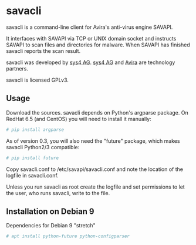 # savacli
savacli is a command-line client for Avira's anti-virus engine SAVAPI.

It interfaces with SAVAPI via TCP or UNIX domain socket and instructs SAVAPI to scan files and directories for malware. When SAVAPI has finished savacli reports the scan result.

savacli was developed by [sys4 AG](https://sys4.de). [sys4 AG](https://sys4.de) and [Avira](https://www.avira.com) are technology partners.

savacli is licensed GPLv3.

## Usage

Download the sources. savacli depends on Python's argparse package. On RedHat 6.5 (and CentOS) you will need to install it manually:

``` sh
# pip install argparse
```

As of version 0.3, you will also need the "future" package, which makes savacli Python2/3 compatible:

``` sh
# pip install future
```

Copy savacli.conf to /etc/savapi/savacli.conf and note the location of the logfile in savacli.conf.

Unless you run savacli as root create the logfile and set permissions to let the user, who runs savacli, write to the file.

## Installation on Debian 9

Dependencies for Debian 9 "stretch"

``` sh
# apt install python-future python-configparser
```
